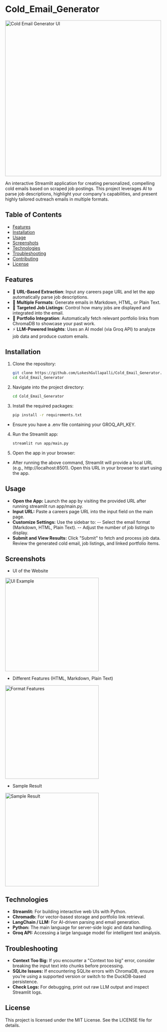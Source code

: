 # Cold_Email_Generator

<img src="./images/ui_example.png" alt="Cold Email Generator UI" width="500"/>

An interactive Streamlit application for creating personalized, compelling cold emails based on scraped job postings. This project leverages AI to parse job descriptions, highlight your company's capabilities, and present highly tailored outreach emails in multiple formats.

## Table of Contents
- [Features](#features)
- [Installation](#installation)
- [Usage](#usage)
- [Screenshots](#screenshots)
- [Technologies](#technologies)
- [Troubleshooting](#troubleshooting)
- [Contributing](#contributing)
- [License](#license)

## Features
- 📜 **URL-Based Extraction**: Input any careers page URL and let the app automatically parse job descriptions.
- 📝 **Multiple Formats**: Generate emails in Markdown, HTML, or Plain Text.
- 🎯 **Targeted Job Listings**: Control how many jobs are displayed and integrated into the email.
- 🔗 **Portfolio Integration**: Automatically fetch relevant portfolio links from ChromaDB to showcase your past work.
- ⚡ **LLM-Powered Insights**: Uses an AI model (via Groq API) to analyze job data and produce custom emails.

## Installation

1. Clone the repository:
   ```bash
   git clone https://github.com/LokeshGullapalli/Cold_Email_Generator.git
   cd Cold_Email_Generator
   
2. Navigate into the project directory:
   ```bash
   cd Cold_Email_Generator
   
3. Install the required packages:
   ```bash
   pip install -r requirements.txt
- Ensure you have a .env file containing your GROQ_API_KEY.

4. Run the Streamlit app:
   ```bash
   streamlit run app/main.py

5. Open the app in your browser:

- After running the above command, Streamlit will provide a local URL (e.g., http://localhost:8501). Open this URL in your browser to start using the app.

## Usage
- **Open the App:** Launch the app by visiting the provided URL after running streamlit run app/main.py.
- **Input URL:** Paste a careers page URL into the input field on the main page.
- **Customize Settings:** Use the sidebar to:
-- Select the email format (Markdown, HTML, Plain Text).
-- Adjust the number of job listings to display.
- **Submit and View Results:** Click "Submit" to fetch and process job data. Review the generated cold email, job listings, and linked portfolio items.

## Screenshots
- UI of the Website
<img src="./images/ui_example.png" alt="UI Example" width="300"/>

- Different Features (HTML, Markdown, Plain Text)
<img src="./images/format_features.png" alt="Format Features" width="300"/>

- Sample Result
<img src="./images/sample_result.png" alt="Sample Result" width="300"/>

## Technologies
- **Streamlit:** For building interactive web UIs with Python.
- **Chromadb:** For vector-based storage and portfolio link retrieval.
- **LangChain / LLM:** For AI-driven parsing and email generation.
- **Python:** The main language for server-side logic and data handling.
- **Groq API:** Accessing a large language model for intelligent text analysis.

## Troubleshooting
- **Context Too Big:** If you encounter a "Context too big" error, consider breaking the input text into chunks before processing.
- **SQLite Issues:** If encountering SQLite errors with ChromaDB, ensure you’re using a supported version or switch to the DuckDB-based persistence.
- **Check Logs:** For debugging, print out raw LLM output and inspect Streamlit logs.


## License
This project is licensed under the MIT License. See the LICENSE file for details.
